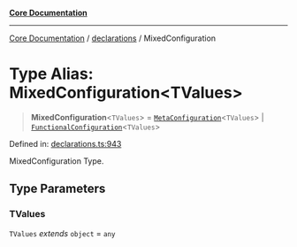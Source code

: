 [**Core Documentation**](../../README.md)

***

[Core Documentation](../../README.md) / [declarations](../README.md) / MixedConfiguration

# Type Alias: MixedConfiguration\<TValues\>

> **MixedConfiguration**\<`TValues`\> = [`MetaConfiguration`](../interfaces/MetaConfiguration.md)\<`TValues`\> \| [`FunctionalConfiguration`](FunctionalConfiguration.md)\<`TValues`\>

Defined in: [declarations.ts:943](https://github.com/stonemjs/core/blob/e2fddc9518734748c09a72d4b4064dd1d4c1288c/src/declarations.ts#L943)

MixedConfiguration Type.

## Type Parameters

### TValues

`TValues` *extends* `object` = `any`
